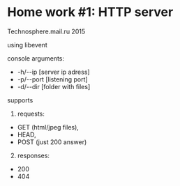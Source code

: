 # Home work #1: HTTP server 

Technosphere.mail.ru 2015

using libevent

console arguments:
  + -h/--ip   [server ip adress]
  + -p/--port [listening port]
  + -d/--dir  [folder with files]

supports
1. requests:
  +  GET (html/jpeg files),
  +  HEAD,
  +  POST (just 200 answer)
  
2. responses:
  +  200
  +  404
  
